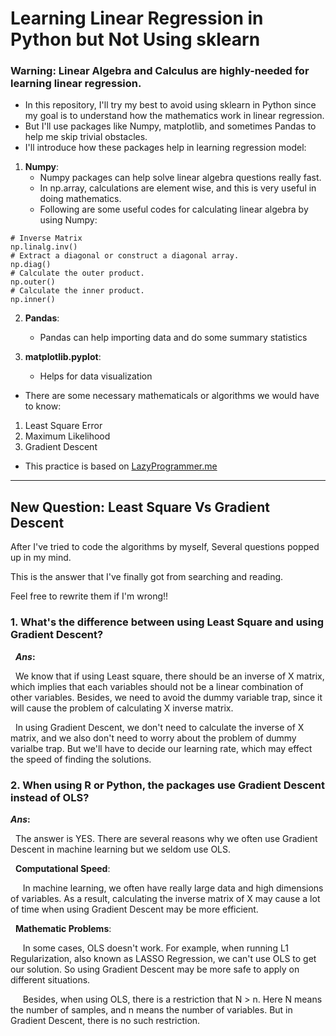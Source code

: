 # Learning Linear Regression in Python but Not Using sklearn

### Warning: Linear Algebra and Calculus are highly-needed for learning linear regression.

* In this repository, I'll try my best to avoid using sklearn in Python since my goal is to understand how the mathematics work in linear regression.
* But I'll use packages like Numpy, matplotlib, and sometimes Pandas to help me skip trivial obstacles.
* I'll introduce how these packages help in learning regression model:
1. **Numpy**: 
   - Numpy packages can help solve linear algebra questions really fast.
   - In np.array, calculations are element wise, and this is very useful in doing mathematics.
   - Following are some useful codes for calculating linear algebra by using Numpy:
```
# Inverse Matrix
np.linalg.inv()
# Extract a diagonal or construct a diagonal array.
np.diag()
# Calculate the outer product.
np.outer()
# Calculate the inner product.
np.inner()
```

2. **Pandas**: 
   - Pandas can help importing data and do some summary statistics

3. **matplotlib.pyplot**: 
   - Helps for data visualization

* There are some necessary mathematicals or algorithms we would have to know:
1. Least Square Error  
2. Maximum Likelihood  
3. Gradient Descent  
* This practice is based on [LazyProgrammer.me](https://github.com/lazyprogrammer)


***
## New Question: Least Square Vs Gradient Descent
After I've tried to code the algorithms by myself, Several questions popped up in my mind.

This is the answer that I've finally got from searching and reading.

Feel free to rewrite them if I'm wrong!!

### 1. What's the difference between using Least Square and using Gradient Descent?

   **_Ans_:**
   
   We know that if using Least square, there should be an inverse of X matrix, which implies that each variables should not be a linear combination of other variables. Besides, we need to avoid the dummy variable trap, since it will cause the problem of calculating X inverse matrix.
   
   In using Gradient Descent, we don't need to calculate the inverse of X matrix, and we also don't need to worry about the problem of dummy varialbe trap. But we'll have to decide our learning rate, which may effect the speed of finding the solutions.

### 2. When using R or Python, the packages use Gradient Descent instead of OLS?
   
   **_Ans_:**
   
   The answer is YES. There are several reasons why we often use Gradient Descent in machine learning but we seldom use OLS.
   
   **Computational Speed**:
   
      In machine learning, we often have really large data and high dimensions of variables. 
      As a result, calculating the inverse matrix of X may cause a lot of time when using Gradient Descent may be more efficient.
      
   **Mathematic Problems**: 
      
      In some cases, OLS doesn't work. For example, when running L1 Regularization, also known as LASSO Regression, we can't use OLS to get our solution. So using Gradient Descent may be more safe to apply on different situations.
      
      Besides, when using OLS, there is a restriction that N > n. Here N means the number of samples, and n means the number of variables. But in Gradient Descent, there is no such restriction.

